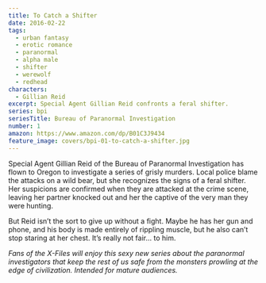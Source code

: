 ```yaml
---
title: To Catch a Shifter
date: 2016-02-22
tags:
  - urban fantasy
  - erotic romance
  - paranormal
  - alpha male
  - shifter
  - werewolf
  - redhead
characters:
  - Gillian Reid
excerpt: Special Agent Gillian Reid confronts a feral shifter.
series: bpi
seriesTitle: Bureau of Paranormal Investigation
number: 1
amazon: https://www.amazon.com/dp/B01C3J9434
feature_image: covers/bpi-01-to-catch-a-shifter.jpg
---
```


Special Agent Gillian Reid of the Bureau of Paranormal Investigation has flown to Oregon to investigate a series of grisly murders. Local police blame the attacks on a wild bear, but she recognizes the signs of a feral shifter. Her suspicions are confirmed when they are attacked at the crime scene, leaving her partner knocked out and her the captive of the very man they were hunting.

But Reid isn’t the sort to give up without a fight. Maybe he has her gun and phone, and his body is made entirely of rippling muscle, but he also can’t stop staring at her chest. It’s really not fair… to him.

_Fans of the X-Files will enjoy this sexy new series about the paranormal investigators that keep the rest of us safe from the monsters prowling at the edge of civilization. Intended for mature audiences._
